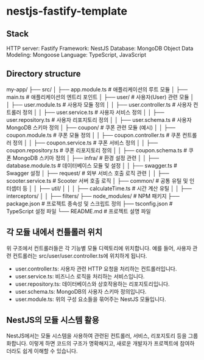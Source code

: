 # nestjs-fastify-template

## Stack

HTTP server: Fastify
Framework: NestJS
Database: MongoDB
Object Data Modeling: Mongoose
Language: TypeScript, JavaScript

## Directory structure

my-app/
├── src/
│ ├── app.module.ts # 애플리케이션의 루트 모듈
│ ├── main.ts # 애플리케이션의 엔트리 포인트
│ ├── user/ # 사용자(User) 관련 모듈
│ │ ├── user.module.ts # 사용자 모듈 정의
│ │ ├── user.controller.ts # 사용자 컨트롤러 정의
│ │ ├── user.service.ts # 사용자 서비스 정의
│ │ ├── user.repository.ts # 사용자 리포지토리 정의
│ │ ├── user.schema.ts # 사용자 MongoDB 스키마 정의
│ ├── coupon/ # 쿠폰 관련 모듈 (예시)
│ │ ├── coupon.module.ts # 쿠폰 모듈 정의
│ │ ├── coupon.controller.ts # 쿠폰 컨트롤러 정의
│ │ ├── coupon.service.ts # 쿠폰 서비스 정의
│ │ ├── coupon.repository.ts # 쿠폰 리포지토리 정의
│ │ ├── coupon.schema.ts # 쿠폰 MongoDB 스키마 정의
│ ├── infra/ # 환경 설정 관련
│ │ ├── database.module.ts # 데이터베이스 모듈 및 설정
│ │ ├── swagger.ts # Swagger 설정
│ ├── request/ # 외부 서비스 호출 로직 관련
│ │ ├── scooter.service.ts # Scooter 서버 호출 로직
│ ├── common/ # 공통 유틸 및 인터셉터 등
│ │ ├── util/
│ │ │ ├── calculateTime.ts # 시간 계산 유틸
│ │ ├── interceptors/
│ │ ├── filters/
├── node_modules/ # NPM 패키지
├── package.json # 프로젝트 종속성 및 스크립트 정의
├── tsconfig.json # TypeScript 설정 파일
└── README.md # 프로젝트 설명 파일

## 각 모듈 내에서 컨틀롤러 위치

위 구조에서 컨트롤러들은 각 기능별 모듈 디렉토리에 위치합니다. 예를 들어, 사용자 관련 컨트롤러는 src/user/user.controller.ts에 위치하게 됩니다.

- user.controller.ts: 사용자 관련 HTTP 요청을 처리하는 컨트롤러입니다.
- user.service.ts: 비즈니스 로직을 처리하는 서비스입니다.
- user.repository.ts: 데이터베이스와 상호작용하는 리포지토리입니다.
- user.schema.ts: MongoDB의 사용자 스키마 정의입니다.
- user.module.ts: 위의 구성 요소들을 묶어주는 NestJS 모듈입니다.

## NestJS의 모듈 시스템 활용

NestJS에서는 모듈 시스템을 사용하여 관련된 컨트롤러, 서비스, 리포지토리 등을 그룹화합니다. 이렇게 하면 코드의 구조가 명확해지고, 새로운 개발자가 프로젝트에 참여하더라도 쉽게 이해할 수 있습니다.

